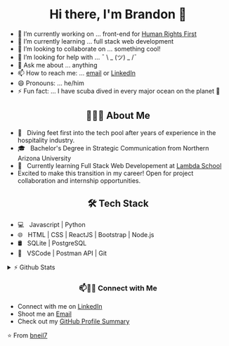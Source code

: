 <h1 align="center"> Hi there, I'm Brandon 🤙</h1>


- 🔭 I’m currently working on ... front-end for [Human Rights First](https://www.humanrightsfirst.org/)
- 🌱 I’m currently learning ... full stack web development
- 👯 I’m looking to collaborate on ... something cool!
- 🤔 I’m looking for help with ... ¯ \ _ (ツ) _ /¯ 
- 💬 Ask me about ... anything
- 📫 How to reach me: ... [email](mailto:bgn4@nau.edu) or [LinkedIn](https://www.linkedin.com/in/brandon-g-neil/)
- 😄 Pronouns: ... he/him
- ⚡ Fun fact: ... I have scuba dived in every major ocean on the planet 🤿 


<h2 align="center"> 👨🏻‍💻 About Me </h2>

- 🤔 &nbsp; Diving feet first into the tech pool after years of experience in the hospitality industry. 
- 🎓 &nbsp; Bachelor's Degree in Strategic Communication from Northern Arizona University
- 🌱 &nbsp; Currently learning Full Stack Web Developement at [Lambda School](https://lambdaschool.com/)
- Excited to make this transition in my career! Open for project collaboration and internship opportunities. 

<h2 align="center">🛠 Tech Stack</h2>

- 💻 &nbsp; Javascript | Python 
- 🌐 &nbsp; HTML | CSS | ReactJS | Bootstrap | Node.js 
- 🛢 &nbsp; SQLite | PostgreSQL
- 🔧 &nbsp; VSCode | Postman API | Git

<details>
 <summary>⚡ Github Stats</summary>
  <img alt="Brandon's github stats" src ="https://github-readme-stats.vercel.app/api?username=bneil7&show_icons=true&theme=none"/>
</details>



<h3 align="center"> 📫🤝🏻 Connect with Me </h3>

 - Connect with me on [LinkedIn](https://www.linkedin.com/in/brandon-g-neil/)
 - Shoot me an [Email](mailto:bgn4@nau.edu) 
 - Check out my [GitHub Profile Summary](https://profile-summary-for-github.com/user/bneil7)




 ⭐️ From [bneil7](https://github.com/[bneil7])
